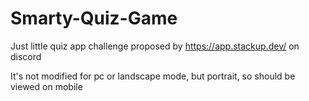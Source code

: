 # Smarty-Quiz-Game

Just little quiz app challenge proposed by https://app.stackup.dev/ on discord

It's not modified for pc or landscape mode, but portrait, so should be viewed on mobile
